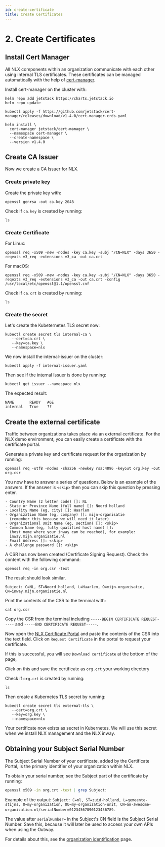 ```yaml
---
id: create-certificate
title: Create Certificates
---
```


# 2. Create Certificates

## Install Cert Manager

All NLX components within an organization communicate with each other using internal TLS certificates. These certificates can be managed automatically with the help of [cert-manager](https://cert-manager.io/).

Install cert-manager on the cluster with:

```
helm repo add jetstack https://charts.jetstack.io
helm repo update

kubectl apply -f https://github.com/jetstack/cert-manager/releases/download/v1.4.0/cert-manager.crds.yaml

helm install \
  cert-manager jetstack/cert-manager \
  --namespace cert-manager \
  --create-namespace \
  --version v1.4.0
```

## Create CA Issuer
Now we create a CA Issuer for NLX.

### Create private key

Create the private key with:
```
openssl genrsa -out ca.key 2048
```

Check if `ca.key` is created by running:

```
ls
```

### Create Certificate

For Linux:

```
openssl req -x509 -new -nodes -key ca.key -subj "/CN=NLX" -days 3650 -reqexts v3_req -extensions v3_ca -out ca.crt
```

For macOS:

```
openssl req -x509 -new -nodes -key ca.key -subj "/CN=NLX" -days 3650 -reqexts v3_req -extensions v3_ca -out ca.crt -config /usr/local/etc/openssl@1.1/openssl.cnf
```

Check if `ca.crt` is created by running:

```
ls
```

### Create the secret

Let's create the Kubeternetes TLS secret now:

```
kubectl create secret tls internal-ca \
   --cert=ca.crt \
   --key=ca.key \
   --namespace=nlx
```

We now install the internal-issuer on the cluster:

```
kubectl apply -f internal-issuer.yaml
```

Then see if the internal Issuer is done by running:

```
kubectl get issuer --namespace nlx
```

The expected result:

```
NAME       READY   AGE
internal   True    ??
```

## Create the external certificate

Traffic between organizations takes place via an external certificate. For the NLX demo environment, you can easily create a certificate with the certificate portal.

Generate a private key and certificate request for the organization by running:

```
openssl req -utf8 -nodes -sha256 -newkey rsa:4096 -keyout org.key -out org.csr
```

You now have to answer a series of questions. Below is an example of the answers. If the answer is `<skip>` then you can skip this question by pressing enter.

```
- Country Name (2 letter code) []: NL
- State or Province Name (full name) []: Noord holland
- Locality Name (eg, city) []: Haarlem
- Organization Name (eg, company) []: mijn-organisatie
  (remember this because we will need it later)
- Organizational Unit Name (eg, section) []: <skip>
- Common Name (eg, fully qualified host name) []:
  (host name where your inway can be reached), for example:
  inway.mijn.organisatie.nl
- Email Address []: <skip>
- A challenge password []: <skip>
```


A CSR has now been created (Certificate Signing Request). Check the content with the following command:

```
openssl req -in org.csr -text
```

The result should look similar.
```
Subject: C=NL, ST=Noord holland, L=Haarlem, O=mijn-organisatie, CN=inway.mijn.organisatie.nl
```

Print the contents of the CSR to the terminal with:

```
cat org.csr
```

Copy the CSR from the terminal including `-----BEGIN CERTIFICATE REQUEST-----` and `-----END CERTIFICATE REQUEST-----`.


Now open the [NLX Certificate Portal](https://certportal.demo.nlx.io/) and paste the contents of the CSR into the text field. Click on `Request Certificate` in the portal to request your certificate.

If this is successful, you will see `Download certificate` at the bottom of the page,

Click on this and save the certificate as `org.crt` your working directory

Check if `org.crt` is created by running:

```
ls
```

Then create a Kubernetes TLS secret by running:

```
kubectl create secret tls external-tls \
   --cert=org.crt \
   --key=org.key \
   --namespace=nlx
```

Your certificate now exists as secret in Kubernetes. We will use this secret when we install NLX management and the NLX inway.

## Obtaining your Subject Serial Number

The Subject Serial Number of your certificate, added by the Certificate Portal, is the primary identifier of your organization within NLX.

To obtain your serial number, see the Subject part of the certificate by running:

```bash
openssl x509 -in org.crt -text | grep Subject:
```

Example of the output: `Subject: C=nl, ST=zuid-holland, L=gemeente-stijns, O=my-organization, OU=my-organization-unit, CN=an-awesome-organization.nl/serialNumber=01234567890123456789`.

The value after `serialNumber=` in the Subject's CN field is the Subject Serial Number. Save this, because it will later be used to access your own APIs when using the Outway.

For details about this, see the [organization identification](/reference-information/organization-identification) page.
